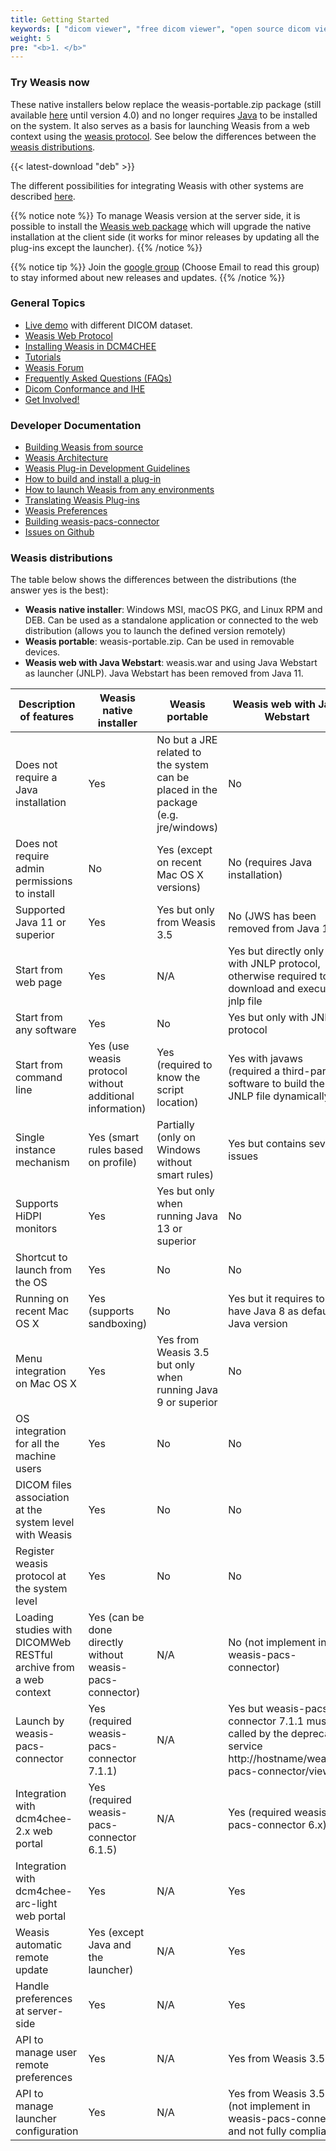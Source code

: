 ```yaml
---
title: Getting Started
keywords: [ "dicom viewer", "free dicom viewer", "open source dicom viewer", "weasis dicom viewer",  "multi-platform dicom viewer", "dicom", "pacs", "pacs viewer", "clinical viewer", "radiolgical viewer", "linux dicom viewer",  "mac dicom viewer" ]
weight: 5
pre: "<b>1. </b>"
---
```


### Try Weasis now

These native installers below replace the weasis-portable.zip package (still available [here](https://sourceforge.net/projects/dcm4che/files/Weasis/) until version 4.0) and no longer requires [Java](https://www.java.com/en/download/) to be installed on the system. It also serves as a basis for launching Weasis from a web context using the [weasis protocol](weasis-protocol). See below the differences between the [weasis distributions](#weasis-distributions).

{{< latest-download "deb" >}}

The different possibilities for integrating Weasis with other systems are described [here](../basics/customize/integration).

{{% notice note %}}
To manage Weasis version at the server side, it is possible to install the [Weasis web package](https://github.com/nroduit/weasis-pacs-connector#installation) which will upgrade the native installation at the client side (it works for minor releases by updating all the plug-ins except the launcher).
{{% /notice %}}

{{% notice tip %}}
Join the [google group](http://groups.google.com/forum/#!forum/weasis) (Choose Email to read this group) to stay informed about new releases and updates.
{{% /notice %}}


### General Topics

- [Live demo](../demo) with different DICOM dataset.
- [Weasis Web Protocol](weasis-protocol)
- [Installing Weasis in DCM4CHEE](dcm4chee)
- [Tutorials](../tutorials)
- [Weasis Forum](http://groups.google.com/group/dcm4che)
- [Frequently Asked Questions (FAQs)](../faq)
- [Dicom Conformance and IHE](../basics/dicom)
- [Get Involved!](../get-involved)

### Developer Documentation

- [Building Weasis from source](building-weasis)
- [Weasis Architecture](../basics/architecture)
- [Weasis Plug-in Development Guidelines](guidelines)
- [How to build and install a plug-in](../basics/customize/build-plugins)
- [How to launch Weasis from any environments](../basics/customize/integration)
- [Translating Weasis Plug-ins](translating)
- [Weasis Preferences](../basics/customize/preferences)
- [Building weasis-pacs-connector](https://github.com/nroduit/weasis-pacs-connector#build-weasis-pacs-connector) 
- [Issues on Github](https://github.com/nroduit/Weasis/issues)

### Weasis distributions

The table below shows the differences between the distributions (the answer yes is the best):

- **Weasis native installer**: Windows MSI, macOS PKG, and Linux RPM and DEB. Can be used as a standalone application or connected to the web distribution (allows you to launch the defined version remotely)
- **Weasis portable**: weasis-portable.zip. Can be used in removable devices.
- **Weasis web with Java Webstart**: weasis.war and using Java Webstart as launcher (JNLP). Java Webstart has been removed from Java 11.
<font size="2">

| Description of features | Weasis native installer | Weasis portable | Weasis web with Java Webstart |
| --------------- | ------ | ------ | ------ |
| Does not require a Java installation | Yes | No but a JRE related to the system can be placed in the package (e.g. jre/windows) | No |
| Does not require admin permissions to install | No | Yes (except on recent Mac OS X versions) | No (requires Java installation) |
| Supported Java 11 or superior | Yes | Yes but only from Weasis 3.5 | No (JWS has been removed from Java 11) |
| Start from web page | Yes | N/A | Yes but directly only with JNLP protocol, otherwise required to download and execute jnlp file |
| Start from any software | Yes | No | Yes but only with JNLP protocol |
| Start from command line | Yes (use weasis protocol without additional information) | Yes (required to know the script location) | Yes with javaws (required a third-party software to build the JNLP file dynamically) |
| Single instance mechanism | Yes (smart rules based on profile) | Partially (only on Windows without smart rules) | Yes but contains several issues
| Supports HiDPI monitors | Yes | Yes but only when running Java 13 or superior | No |
| Shortcut to launch from the OS | Yes | No | No |
| Running on recent Mac OS X | Yes (supports sandboxing) | No | Yes but it requires to have Java 8 as default Java version |
| Menu integration on Mac OS X | Yes | Yes from Weasis 3.5 but only when running Java 9 or superior | No |
| OS integration for all the machine users | Yes | No | No |
| DICOM files association at the system level with Weasis | Yes | No | No |
| Register weasis protocol at the system level | Yes | No | No |
| Loading studies with DICOMWeb RESTful archive from a web context | Yes (can be done directly without weasis-pacs-connector) | N/A | No (not implement in weasis-pacs-connector) |
| Launch by weasis-pacs-connector | Yes (required weasis-pacs-connector 7.1.1) | N/A | Yes but weasis-pacs-connector 7.1.1 must be called by the deprecated service http://hostname/weasis-pacs-connector/viewer |
| Integration with dcm4chee-2.x web portal | Yes (required weasis-pacs-connector 6.1.5) | N/A | Yes (required weasis-pacs-connector 6.x) |
| Integration with dcm4chee-arc-light web portal | Yes | N/A | Yes |
| Weasis automatic remote update | Yes (except Java and the launcher) | N/A | Yes |
| Handle preferences at server-side | Yes | N/A | Yes |
| API to manage user remote preferences | Yes | N/A | Yes from Weasis 3.5 |
| API to manage launcher configuration | Yes | N/A | Yes from Weasis 3.5 (not implement in weasis-pacs-connector and not fully compliant) |

</font>
